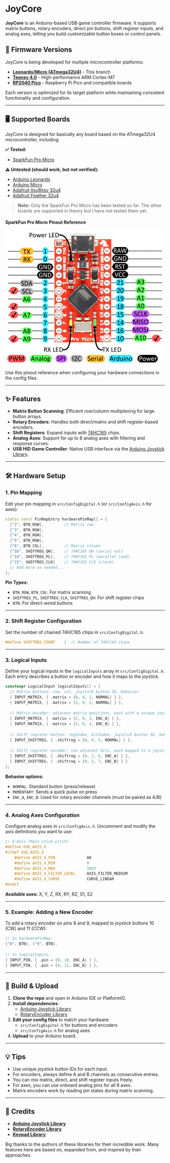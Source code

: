 # JoyCore

**JoyCore** is an Arduino-based USB game controller firmware. It supports matrix buttons, rotary encoders, direct pin buttons, shift register inputs, and analog axes, letting you build customizable button boxes or control panels.
## 🔄 Firmware Versions

JoyCore is being developed for multiple microcontroller platforms:

- **[Leonardo/Micro (ATmega32U4)](https://github.com/gingerskull/JoyCore-FW/tree/main)** - This branch
- **[Teensy 4.0](https://github.com/gingerskull/JoyCore-FW/tree/teensy40)** - High-performance ARM Cortex-M7
- **[RP2040 Pico](https://github.com/gingerskull/JoyCore-FW/tree/rp2040)** - Raspberry Pi Pico and compatible boards

Each version is optimized for its target platform while maintaining consistent functionality and configuration.

---

## 🖥️ Supported Boards

JoyCore is designed for basically any board based on the ATmega32U4 microcontroller, including:

**✅ Tested:**
- [SparkFun Pro Micro](https://www.sparkfun.com/products/12640)

**⚠️ Untested (should work, but not verified):**
- [Arduino Leonardo](https://store.arduino.cc/products/arduino-leonardo)
- [Arduino Micro](https://store.arduino.cc/products/arduino-micro)
- [Adafruit ItsyBitsy 32u4](https://www.adafruit.com/product/3677)
- [Adafruit Feather 32u4](https://www.adafruit.com/product/2771)

> **Note:** Only the SparkFun Pro Micro has been tested so far. The other boards are supported in theory but I have not tested them yet.

#### SparkFun Pro Micro Pinout Reference

![SparkFun Pro Micro Pinout](images/pro-micro-pinout.png)

Use this pinout reference when configuring your hardware connections in the config files.

---

## ✨ Features

- **Matrix Button Scanning**: Efficient row/column multiplexing for large button arrays.
- **Rotary Encoders**: Handles both direct/matrix and shift register-based encoders.
- **Shift Registers**: Expand inputs with [74HC165](https://www.ti.com/lit/ds/symlink/sn74hc165.pdf) chips.
- **Analog Axes**: Support for up to 8 analog axes with filtering and response curves.
- **USB HID Game Controller**: Native USB interface via the [Arduino Joystick Library](https://github.com/MHeironimus/ArduinoJoystickLibrary).

---

## 🛠️ Hardware Setup

### 1. Pin Mapping

Edit your pin mapping in `src/ConfigDigital.h` (or `src/ConfigAxis.h` for axes):

```cpp
static const PinMapEntry hardwarePinMap[] = {
  {"2", BTN_ROW},         // Matrix row
  {"3", BTN_ROW},
  {"4", BTN_ROW},
  {"5", BTN_ROW},
  {"6", BTN_COL},         // Matrix column
  {"16", SHIFTREG_QH},    // 74HC165 QH (serial out)
  {"14", SHIFTREG_PL},    // 74HC165 PL (parallel load)
  {"15", SHIFTREG_CLK}    // 74HC165 CLK (clock)
  // Add more as needed...
};
```

**Pin Types:**
- `BTN_ROW`, `BTN_COL`: For matrix scanning
- `SHIFTREG_PL`, `SHIFTREG_CLK`, `SHIFTREG_QH`: For shift register chips
- `BTN`: For direct-wired buttons

---

### 2. Shift Register Configuration

Set the number of chained 74HC165 chips in `src/ConfigDigital.h`:

```cpp
#define SHIFTREG_COUNT    1  // Number of 74HC165 chips
```

---

### 3. Logical Inputs

Define your logical inputs in the `logicalInputs` array in `src/ConfigDigital.h`. Each entry describes a button or encoder and how it maps to the joystick.

```cpp
constexpr LogicalInput logicalInputs[] = {
  // Matrix buttons: row, col, joystick button ID, behavior
  { INPUT_MATRIX, { .matrix = {0, 0, 1, NORMAL} } },
  { INPUT_MATRIX, { .matrix = {1, 0, 2, NORMAL} } },

  // Matrix encoder: adjacent matrix positions, each with a unique joystick button
  { INPUT_MATRIX, { .matrix = {2, 0, 3, ENC_A} } },
  { INPUT_MATRIX, { .matrix = {3, 0, 4, ENC_B} } },

  // Shift register button: regIndex, bitIndex, joystick button ID, behavior
  { INPUT_SHIFTREG, { .shiftreg = {0, 0, 5, NORMAL} } },

  // Shift register encoder: two adjacent bits, each mapped to a joystick button
  { INPUT_SHIFTREG, { .shiftreg = {0, 1, 6, ENC_A} } },
  { INPUT_SHIFTREG, { .shiftreg = {0, 2, 7, ENC_B} } }
};
```

**Behavior options:**
- `NORMAL`: Standard button (press/release)
- `MOMENTARY`: Sends a quick pulse on press
- `ENC_A`, `ENC_B`: Used for rotary encoder channels (must be paired as A/B)

---

### 4. Analog Axes Configuration

Configure analog axes in `src/ConfigAxis.h`. Uncomment and modify the axis definitions you want to use:

```cpp
// X-Axis (Main stick pitch)
#define USE_AXIS_X
#ifdef USE_AXIS_X
    #define AXIS_X_PIN              A0
    #define AXIS_X_MIN              0
    #define AXIS_X_MAX              1023
    #define AXIS_X_FILTER_LEVEL     AXIS_FILTER_MEDIUM
    #define AXIS_X_CURVE            CURVE_LINEAR
#endif
```

**Available axes:** X, Y, Z, RX, RY, RZ, S1, S2

---

### 5. Example: Adding a New Encoder

To add a rotary encoder on pins 8 and 9, mapped to joystick buttons 10 (CW) and 11 (CCW):

```cpp
// In hardwarePinMap:
{"8", BTN}, {"9", BTN},

// In logicalInputs:
{ INPUT_PIN, { .pin = {8, 10, ENC_A} } },
{ INPUT_PIN, { .pin = {9, 11, ENC_B} } },
```

---

## 🚦 Build & Upload

1. **Clone the repo** and open in Arduino IDE or PlatformIO.
2. **Install dependencies**:
   - [Arduino Joystick Library](https://github.com/MHeironimus/ArduinoJoystickLibrary)
   - [RotaryEncoder Library](https://github.com/mathertel/RotaryEncoder)
3. **Edit your config files** to match your hardware:
   - `src/ConfigDigital.h` for buttons and encoders
   - `src/ConfigAxis.h` for analog axes
4. **Upload** to your Arduino board.

---

## 💡 Tips

- Use unique joystick button IDs for each input.
- For encoders, always define A and B channels as consecutive entries.
- You can mix matrix, direct, and shift register inputs freely.
- For axes, you can use onboard analog pins for all 8 axes.
- Matrix encoders work by reading pin states during matrix scanning.

---

## 🙏 Credits

- **[Arduino Joystick Library](https://github.com/MHeironimus/ArduinoJoystickLibrary)**
- **[RotaryEncoder Library](https://github.com/mathertel/RotaryEncoder)**
- **[Keypad Library](https://playground.arduino.cc/Code/Keypad/)**

Big thanks to the authors of these libraries for their incredible work. Many features here are based on, expanded from, and inspired by their approaches.
